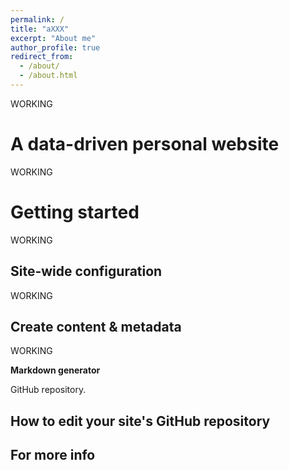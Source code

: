 ```yaml
---
permalink: /
title: "aXXX"
excerpt: "About me"
author_profile: true
redirect_from: 
  - /about/
  - /about.html
---
```


WORKING

A data-driven personal website
======
WORKING 

Getting started
======
WORKING


Site-wide configuration
------
WORKING

Create content & metadata
------
WORKING 


**Markdown generator**

GitHub repository.

How to edit your site's GitHub repository
------


For more info
------
